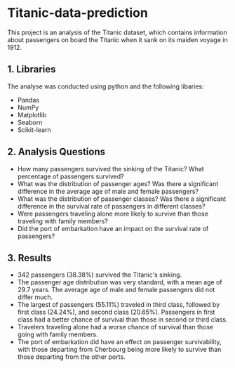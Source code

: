 # Titanic-data-prediction
This project is an analysis of the Titanic dataset, which contains information about passengers on board the Titanic when it sank on its maiden voyage in 1912.

## 1. Libraries 
The analyse was conducted using python and the following libaries:

* Pandas
* NumPy
* Matplotlib
* Seaborn
* Scikit-learn

## 2. Analysis Questions
* How many passengers survived the sinking of the Titanic? What percentage of passengers survived?
* What was the distribution of passenger ages? Was there a significant difference in the average age of male and female passengers?
* What was the distribution of passenger classes? Was there a significant difference in the survival rate of passengers in different classes?
* Were passengers traveling alone more likely to survive than those traveling with family members?
* Did the port of embarkation have an impact on the survival rate of passengers?

## 3. Results

* 342 passengers (38.38%) survived the Titanic's sinking.
* The passenger age distribution was very standard, with a mean age of 29.7 years. The average age of male and female passengers did not differ much.
* The largest of passengers (55.11%) traveled in third class, followed by first class (24.24%), and second class (20.65%). Passengers in first class had a better chance of survival than those in second or third class.
* Travelers traveling alone had a worse chance of survival than those going with family members.
* The port of embarkation did have an effect on passenger survivability, with those departing from Cherbourg being more likely to survive than those departing from the other ports.
